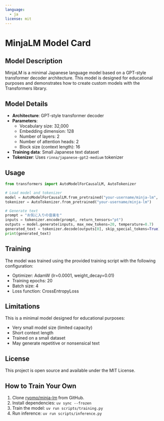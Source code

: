 ```yaml
---
language:
  - ja
license: mit
---
```


# MinjaLM Model Card

## Model Description

MinjaLM is a minimal Japanese language model based on a GPT-style transformer decoder architecture. This model is designed for educational purposes and demonstrates how to create custom models with the Transformers library.

## Model Details

- **Architecture**: GPT-style transformer decoder
- **Parameters**:
  - Vocabulary size: 32,000
  - Embedding dimension: 128
  - Number of layers: 2
  - Number of attention heads: 2
  - Block size (context length): 16
- **Training data**: Small Japanese text dataset
- **Tokenizer**: Uses `rinna/japanese-gpt2-medium` tokenizer

## Usage

```python
from transformers import AutoModelForCausalLM, AutoTokenizer

# Load model and tokenizer
model = AutoModelForCausalLM.from_pretrained("your-username/minja-lm", trust_remote_code=True)
tokenizer = AutoTokenizer.from_pretrained("your-username/minja-lm")

# Generate text
prompt = "お気に入りの音楽を"
inputs = tokenizer.encode(prompt, return_tensors="pt")
outputs = model.generate(inputs, max_new_tokens=20, temperature=0.7)
generated_text = tokenizer.decode(outputs[0], skip_special_tokens=True)
print(generated_text)
```

## Training

The model was trained using the provided training script with the following configuration:
- Optimizer: AdamW (lr=0.0001, weight_decay=0.01)
- Training epochs: 20
- Batch size: 4
- Loss function: CrossEntropyLoss

## Limitations

This is a minimal model designed for educational purposes:
- Very small model size (limited capacity)
- Short context length
- Trained on a small dataset
- May generate repetitive or nonsensical text

## License

This project is open source and available under the MIT License.

## How to Train Your Own

1. Clone [ryomo/minja-lm](https://github.com/ryomo/minja-lm) from GitHub.
2. Install dependencies: `uv sync --frozen`
3. Train the model: `uv run scripts/training.py`
4. Run inference: `uv run scripts/inference.py`

